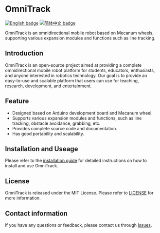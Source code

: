 # OmniTrack

[![English badge](https://img.shields.io/badge/%E8%8B%B1%E6%96%87-English-blue)](./README.md)
[![简体中文 badge](https://img.shields.io/badge/%E7%AE%80%E4%BD%93%E4%B8%AD%E6%96%87-Simplified%20Chinese-green)](./README-zh_cn.md)

OmniTrack is an omnidirectional mobile robot based on Mecanum wheels, supporting various expansion modules and functions such as line tracking.

Introduction
--

OmniTrack is an open-source project aimed at providing a complete omnidirectional mobile robot platform for students, educators, enthusiasts, and anyone interested in robotics technology. Our goal is to provide an easy-to-use and scalable platform that users can use for teaching, research, development, and entertainment.

Feature
--

* Designed based on Arduino development board and Mecanum wheel.
* Supports various expansion modules and functions, such as line tracking, obstacle avoidance, grabbing, etc.
* Provides complete source code and documentation.
* Has good portability and scalability.

Installation and Useage
--

Please refer to the [installation guide](https://github.com/yourusername/OmniTrack/wiki/Installation) for detailed instructions on how to install and use OmniTrack.

License
---

OmniTrack is released under the MIT License. Please refer to [LICENSE](https://github.com/yourusername/OmniTrack/blob/main/LICENSE) for more information.

Contact information
----

If you have any questions or feedback, please contact us through [Issues](https://github.com/yourusername/OmniTrack/issues).
